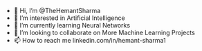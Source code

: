 - 👋 Hi, I’m @TheHemantSharma
- 👀 I’m interested in Artificial Intelligence
- 🌱 I’m currently learning Neural Networks
- 💞️ I’m looking to collaborate on More Machine Learning Projects
- 📫 How to reach me linkedin.com/in/hemant-sharma1

<!---
Hemantsharmaj/Hemantsharmaj is a ✨ special ✨ repository because its `README.md` (this file) appears on your GitHub profile.
You can click the Preview link to take a look at your changes.
--->

